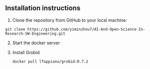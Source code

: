 ## Installation instructions
1. Clone the repository from GitHub to your local machine:

```
git clone https://github.com/yiminzhou7/AI-And-Open-Science-In-Research-SW-Engineering.git
```

2. Start the docker server
3. Install Grobid

    ```
    docker pull lfoppiano/grobid:0.7.2
    ```
   
